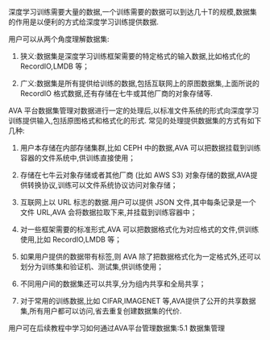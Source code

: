 深度学习训练需要大量的数据,一个训练需要的数据可以到达几十T的规模,数据集的作用是以便利的方式给深度学习训练提供数据.

用户可以从两个角度理解数据集:

1. 狭义:数据集是深度学习训练框架需要的特定格式的输入数据,比如格式化的 RecordIO,LMDB 等；

2. 广义:数据集是所有提供给训练的数据,包括互联网上的原图数据集,上面所说的 RecordIO 格式数据,还有存储在七牛或其他厂商的对象存储等.



AVA 平台数据集管理对数据进行一定的处理后,以标准文件系统的形式向深度学习训练提供输入,包括原图格式和格式化的形式. 常见的处理提供数据集的方式有如下几种: 

1. 用户本存储在内部存储集群,比如 CEPH 中的数据,AVA 可以把数据挂载到训练容器的文件系统中,供训练直接使用；

2. 存储在七牛云对象存储或者其他厂商 (比如 AWS S3) 对象存储的数据,AVA提供转换协议,训练可以文件系统协议访问对象存储；

3. 互联网上以 URL 标志的数据.用户可以提供 JSON 文件,其中每条记录是一个文件 URL,AVA 会将数据拉取下来,并挂载到训练容器中；

4. 对一些框架需要的标准形式,AVA 可以把数据格式化为对应格式的文件,供训练使用,比如 RecordIO,LMDB 等；

5. 如果用户提供的数据带有标签,则 AVA 除了把数据格式化为一定格式外,还可以划分为训练集和验证机、测试集,供训练使用；

6. 不同用户间的数据集还可以共享,分为组内共享和全局共享；

7. 对于常用的训练数据,比如 CIFAR,IMAGENET 等,AVA提供了公开的共享数据集,所有用户都可以访问,省去重复创建数据集的代价.

用户可在后续教程中学习如何通过AVA平台管理数据集:5.1 数据集管理